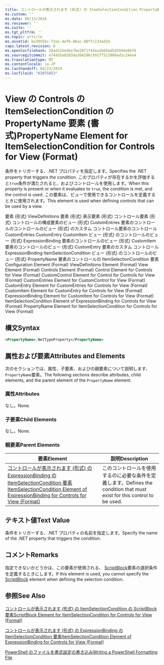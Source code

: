 ```yaml
---
title: コントロールが表示されます (形式) の ItemSelectionCondition PropertyName 要素 |Microsoft Docs
ms.custom: ''
ms.date: 09/13/2016
ms.reviewer: ''
ms.suite: ''
ms.tgt_pltfrm: ''
ms.topic: article
ms.assetid: ba3955bc-f3a1-4ef6-86ac-80ffc133ad1b
caps.latest.revision: 6
ms.openlocfilehash: 28ad31be4be7be20f1f43ea1b69ad5d294de86f6
ms.sourcegitcommit: e7445ba8203da304286c591ff513900ad1c244a4
ms.translationtype: MT
ms.contentlocale: ja-JP
ms.lasthandoff: 04/23/2019
ms.locfileid: "62075853"
---
```

# <a name="propertyname-element-for-itemselectioncondition-for-controls-for-view-format"></a><span data-ttu-id="5ad61-102">View の Controls の ItemSelectionCondition の PropertyName 要素 (書式)</span><span class="sxs-lookup"><span data-stu-id="5ad61-102">PropertyName Element for ItemSelectionCondition for Controls for View (Format)</span></span>

<span data-ttu-id="5ad61-103">条件をトリガーする、.NET プロパティを指定します。</span><span class="sxs-lookup"><span data-stu-id="5ad61-103">Specifies the .NET property that triggers the condition.</span></span> <span data-ttu-id="5ad61-104">このプロパティが存在するかを評価すると`true`条件が満たされると、およびコントロールを使用します。</span><span class="sxs-lookup"><span data-stu-id="5ad61-104">When this property is present or when it evaluates to `true`, the condition is met, and the control is used.</span></span> <span data-ttu-id="5ad61-105">この要素は、ビューで使用できるコントロールを定義するときに使用されます。</span><span class="sxs-lookup"><span data-stu-id="5ad61-105">This element is used when defining controls that can be used by a view.</span></span>

<span data-ttu-id="5ad61-106">要素 (形式) ViewDefinitions 要素 (形式) 表示要素 (形式) コントロール要素 (形式) コントロールの構成要素のビュー (形式) CustomEntries 要素のコントロールのコントロールのビュー (形式) のカスタム コントロール要素のコントロールCustomEntries CustomEntry CustomItem ビュー (形式) のコントロールのビュー (形式) ExpressionBinding 要素のコントロールのビュー (形式) CustomItem 要素のコントロールのビュー (形式) CustomEntry 要素のカスタム コントロールExpressionBinding ItemSelectionCondition ビュー (形式) のコントロールのビュー (形式) PropertyName 要素のコントロールの ItemSelectionCondition 要素</span><span class="sxs-lookup"><span data-stu-id="5ad61-106">Configuration Element (Format) ViewDefinitions Element (Format) View Element (Format) Controls Element (Format) Control Element for Controls for View (Format) CustomControl Element for Control for Controls for View (Format) CustomEntries Element for CustomControl for View (Format) CustomEntry Element for CustomEntries for Controls for View (Format) CustomItem Element for CustomEntry for Controls for View (Format) ExpressionBinding Element for CustomItem for Controls for View (Format) ItemSelectionCondition Element of ExpressionBinding for Controls for View (Format) PropertyName Element for ItemSelectionCondition for Controls for View (Format)</span></span>

## <a name="syntax"></a><span data-ttu-id="5ad61-107">構文</span><span class="sxs-lookup"><span data-stu-id="5ad61-107">Syntax</span></span>

```xml
<PropertyName>.NetTypeProperty</PropertyName>
```

## <a name="attributes-and-elements"></a><span data-ttu-id="5ad61-108">属性および要素</span><span class="sxs-lookup"><span data-stu-id="5ad61-108">Attributes and Elements</span></span>

<span data-ttu-id="5ad61-109">次のセクションでは、属性、子要素、およびの親要素について説明します、`PropertyName`要素。</span><span class="sxs-lookup"><span data-stu-id="5ad61-109">The following sections describe attributes, child elements, and the parent element of the `PropertyName` element.</span></span>

### <a name="attributes"></a><span data-ttu-id="5ad61-110">属性</span><span class="sxs-lookup"><span data-stu-id="5ad61-110">Attributes</span></span>

<span data-ttu-id="5ad61-111">なし。</span><span class="sxs-lookup"><span data-stu-id="5ad61-111">None.</span></span>

### <a name="child-elements"></a><span data-ttu-id="5ad61-112">子要素</span><span class="sxs-lookup"><span data-stu-id="5ad61-112">Child Elements</span></span>

<span data-ttu-id="5ad61-113">なし。</span><span class="sxs-lookup"><span data-stu-id="5ad61-113">None.</span></span>

### <a name="parent-elements"></a><span data-ttu-id="5ad61-114">親要素</span><span class="sxs-lookup"><span data-stu-id="5ad61-114">Parent Elements</span></span>

|<span data-ttu-id="5ad61-115">要素</span><span class="sxs-lookup"><span data-stu-id="5ad61-115">Element</span></span>|<span data-ttu-id="5ad61-116">説明</span><span class="sxs-lookup"><span data-stu-id="5ad61-116">Description</span></span>|
|-------------|-----------------|
|[<span data-ttu-id="5ad61-117">コントロールが表示されます (形式) の ExpressionBinding の ItemSelectionCondition 要素</span><span class="sxs-lookup"><span data-stu-id="5ad61-117">ItemSelectionCondition Element of ExpressionBinding for Controls for View (Format)</span></span>](./itemselectioncondition-element-for-expressionbinding-for-controls-for-view-format.md)|<span data-ttu-id="5ad61-118">このコントロールを使用するのに必要な条件を定義します。</span><span class="sxs-lookup"><span data-stu-id="5ad61-118">Defines the condition that must exist for this control to be used.</span></span>|

## <a name="text-value"></a><span data-ttu-id="5ad61-119">テキスト値</span><span class="sxs-lookup"><span data-stu-id="5ad61-119">Text Value</span></span>

<span data-ttu-id="5ad61-120">条件をトリガーする、.NET プロパティの名前を指定します。</span><span class="sxs-lookup"><span data-stu-id="5ad61-120">Specify the name of the .NET property that triggers the condition.</span></span>

## <a name="remarks"></a><span data-ttu-id="5ad61-121">コメント</span><span class="sxs-lookup"><span data-stu-id="5ad61-121">Remarks</span></span>

<span data-ttu-id="5ad61-122">指定できないかどうかは、この要素が使用される、 [ScriptBlock](./scriptblock-element-for-itemselectioncondition-for-controls-for-view-format.md)要素の選択条件を定義するときにします。</span><span class="sxs-lookup"><span data-stu-id="5ad61-122">If this element is used, you cannot specify the [ScriptBlock](./scriptblock-element-for-itemselectioncondition-for-controls-for-view-format.md) element when defining the selection condition.</span></span>

## <a name="see-also"></a><span data-ttu-id="5ad61-123">参照</span><span class="sxs-lookup"><span data-stu-id="5ad61-123">See Also</span></span>

[<span data-ttu-id="5ad61-124">コントロールが表示されます (形式) の ItemSelectionCondition の ScriptBlock 要素</span><span class="sxs-lookup"><span data-stu-id="5ad61-124">ScriptBlock Element for ItemSelectionCondition for Controls for View (Format)</span></span>](./scriptblock-element-for-itemselectioncondition-for-controls-for-view-format.md)

[<span data-ttu-id="5ad61-125">コントロールが表示されます (形式) の ExpressionBinding の ItemSelectionCondition 要素</span><span class="sxs-lookup"><span data-stu-id="5ad61-125">ItemSelectionCondition Element of ExpressionBinding for Controls for View (Format)</span></span>](./itemselectioncondition-element-for-expressionbinding-for-controls-for-view-format.md)

[<span data-ttu-id="5ad61-126">PowerShell のファイルを書式設定の書き込み</span><span class="sxs-lookup"><span data-stu-id="5ad61-126">Writing a PowerShell Formatting File</span></span>](./writing-a-powershell-formatting-file.md)
